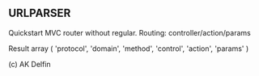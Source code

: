 ## URLPARSER


Quickstart MVC router without regular. Routing: controller/action/params

Result array (
  'protocol',
  'domain',
  'method',
  'control',
  'action',
  'params'
)


(c) AK Delfin
